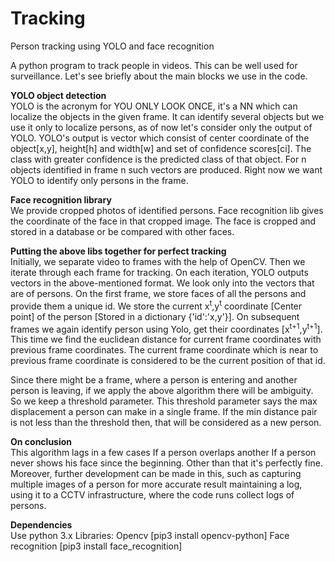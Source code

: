 # Tracking
Person tracking using YOLO and face recognition

A python program to track people in videos. This can be well used for surveillance. Let's see briefly about the main blocks we use in the code.

<b>YOLO object detection</b><br>
YOLO is the acronym for YOU ONLY LOOK ONCE, it's a NN which can localize the objects in the given frame. It can identify several
objects but we use it only to localize persons, as of now let's consider only the output of YOLO. YOLO's output is vector which 
consist of center coordinate of the object[x,y], height[h] and width[w] and set of confidence scores[ci]. The class with greater
confidence is the predicted class of that object. For n objects identified in frame n such vectors are produced. Right now we want YOLO to identify only persons in the frame.

<b>Face recognition library</b><br>
We provide cropped photos of identified persons. Face recognition lib gives the coordinate of the face in that cropped image. The face is cropped and stored in a database or be compared with other faces.

<b>Putting the above libs together for perfect tracking</b><br>
Initially, we separate video to frames with the help of OpenCV. Then we iterate through each frame for tracking. On each iteration, YOLO outputs vectors in the above-mentioned format. We look only into the vectors that are of persons. On the first frame, we store faces of all the persons
and provide them a unique id. We store the current x<sup>t</sup>,y<sup>t</sup> coordinate [Center point] of the person [Stored in a dictionary {'id':'x,y'}].
On subsequent frames we again identify person using Yolo, get their coordinates [x<sup>t+1</sup>,y<sup>t+1</sup>]. This time we find the euclidean distance for current frame coordinates with previous frame coordinates. The current frame coordinate which is near to previous frame coordinate is considered to be the current position of that id. 

Since there might be a frame, where a person is entering and another person is leaving, if we apply the above algorithm there will be ambiguity. So we keep a threshold parameter. This threshold parameter says the max displacement a person can make in a single frame. If the min distance pair is not less than the threshold then, that will be considered as a new person.

<b>On conclusion</b><br>
This algorithm lags in a few cases If a person overlaps another If a person never shows his face since the beginning. Other than that it's perfectly fine.
Moreover, further development can be made in this, such as capturing multiple images of a person for more accurate result maintaining a log, using it
to a CCTV infrastructure, where the code runs collect logs of persons. 

<b>Dependencies</b><br>
Use python 3.x
Libraries:
Opencv [pip3 install opencv-python]
Face recognition [pip3 install face_recognition]
